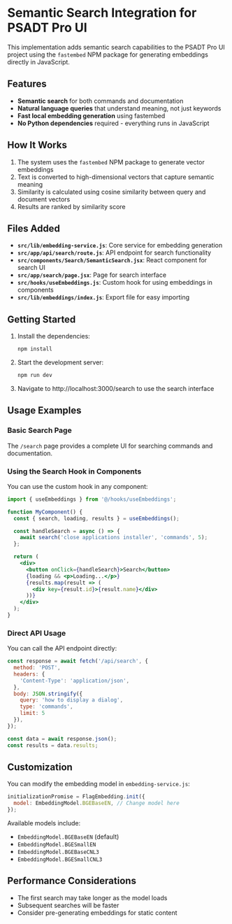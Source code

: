 # Semantic Search Integration for PSADT Pro UI

This implementation adds semantic search capabilities to the PSADT Pro UI project using the `fastembed` NPM package for generating embeddings directly in JavaScript.

## Features

- **Semantic search** for both commands and documentation
- **Natural language queries** that understand meaning, not just keywords
- **Fast local embedding generation** using fastembed
- **No Python dependencies** required - everything runs in JavaScript

## How It Works

1. The system uses the `fastembed` NPM package to generate vector embeddings
2. Text is converted to high-dimensional vectors that capture semantic meaning
3. Similarity is calculated using cosine similarity between query and document vectors
4. Results are ranked by similarity score

## Files Added

- **`src/lib/embedding-service.js`**: Core service for embedding generation
- **`src/app/api/search/route.js`**: API endpoint for search functionality
- **`src/components/Search/SemanticSearch.jsx`**: React component for search UI
- **`src/app/search/page.jsx`**: Page for search interface
- **`src/hooks/useEmbeddings.js`**: Custom hook for using embeddings in components
- **`src/lib/embeddings/index.js`**: Export file for easy importing

## Getting Started

1. Install the dependencies:
   ```bash
   npm install
   ```

2. Start the development server:
   ```bash
   npm run dev
   ```

3. Navigate to http://localhost:3000/search to use the search interface

## Usage Examples

### Basic Search Page

The `/search` page provides a complete UI for searching commands and documentation.

### Using the Search Hook in Components

You can use the custom hook in any component:

```jsx
import { useEmbeddings } from '@/hooks/useEmbeddings';

function MyComponent() {
  const { search, loading, results } = useEmbeddings();

  const handleSearch = async () => {
    await search('close applications installer', 'commands', 5);
  };

  return (
    <div>
      <button onClick={handleSearch}>Search</button>
      {loading && <p>Loading...</p>}
      {results.map(result => (
        <div key={result.id}>{result.name}</div>
      ))}
    </div>
  );
}
```

### Direct API Usage

You can call the API endpoint directly:

```javascript
const response = await fetch('/api/search', {
  method: 'POST',
  headers: {
    'Content-Type': 'application/json',
  },
  body: JSON.stringify({
    query: 'how to display a dialog',
    type: 'commands',
    limit: 5
  }),
});

const data = await response.json();
const results = data.results;
```

## Customization

You can modify the embedding model in `embedding-service.js`:

```javascript
initializationPromise = FlagEmbedding.init({
  model: EmbeddingModel.BGEBaseEN, // Change model here
});
```

Available models include:
- `EmbeddingModel.BGEBaseEN` (default)
- `EmbeddingModel.BGESmallEN`
- `EmbeddingModel.BGEBaseCNL3`
- `EmbeddingModel.BGESmallCNL3`

## Performance Considerations

- The first search may take longer as the model loads
- Subsequent searches will be faster
- Consider pre-generating embeddings for static content
